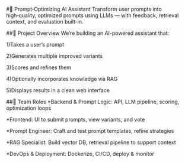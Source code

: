#🧠 Prompt‑Optimizing AI Assistant
Transform user prompts into high‑quality, optimized prompts using LLMs — with feedback, retrieval context, and evaluation built-in.



##🚀 Project Overview
We’re building an AI-powered assistant that:

1)Takes a user’s prompt

2)Generates multiple improved variants

3)Scores and refines them

4)Optionally incorporates knowledge via RAG

5)Displays results in a clean web interface


##👥 Team Roles
*Backend & Prompt Logic: API, LLM pipeline, scoring, optimization loops

*Frontend: UI to submit prompts, view variants, and vote

*Prompt Engineer: Craft and test prompt templates, refine strategies

*RAG Specialist: Build vector DB, retrieval pipeline to support context

*DevOps & Deployment: Dockerize, CI/CD, deploy & monitor

